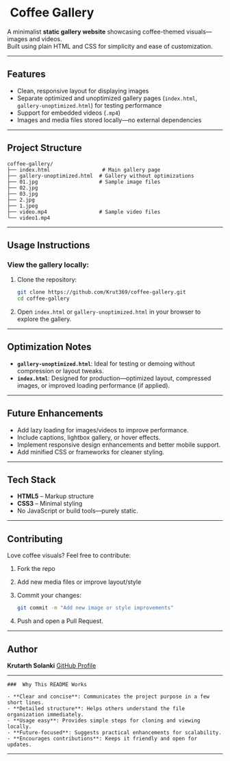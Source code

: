 # ​ Coffee Gallery

A minimalist **static gallery website** showcasing coffee-themed visuals—images and videos.  
Built using plain HTML and CSS for simplicity and ease of customization.

---

##  Features

- Clean, responsive layout for displaying images
- Separate optimized and unoptimized gallery pages (`index.html`, `gallery-unoptimized.html`) for testing performance
- Support for embedded videos (`.mp4`)
- Images and media files stored locally—no external dependencies

---

##  Project Structure

```plaintext
coffee-gallery/
├── index.html                 # Main gallery page
├── gallery-unoptimized.html  # Gallery without optimizations
├── 01.jpg                    # Sample image files
├── 02.jpg
├── 03.jpg
├── 2.jpg
├── 1.jpeg
├── video.mp4                 # Sample video files
└── video1.mp4
````

---

## Usage Instructions

### View the gallery locally:

1. Clone the repository:

   ```bash
   git clone https://github.com/Krut369/coffee-gallery.git
   cd coffee-gallery
   ```

2. Open `index.html` or `gallery-unoptimized.html` in your browser to explore the gallery.

---

## Optimization Notes

* **`gallery-unoptimized.html`**: Ideal for testing or demoing without compression or layout tweaks.
* **`index.html`**: Designed for production—optimized layout, compressed images, or improved loading performance (if applied).

---

## Future Enhancements

* Add lazy loading for images/videos to improve performance.
* Include captions, lightbox gallery, or hover effects.
* Implement responsive design enhancements and better mobile support.
* Add minified CSS or frameworks for cleaner styling.

---

## Tech Stack

* **HTML5** – Markup structure
* **CSS3** – Minimal styling
* No JavaScript or build tools—purely static.

---

## Contributing

Love coffee visuals? Feel free to contribute:

1. Fork the repo
2. Add new media files or improve layout/style
3. Commit your changes:

   ```bash
   git commit -m "Add new image or style improvements"
   ```
4. Push and open a Pull Request.

---

## Author

**Krutarth Solanki**
[GitHub Profile](https://github.com/Krut369)

---
```
###  Why This README Works

- **Clear and concise**: Communicates the project purpose in a few short lines.
- **Detailed structure**: Helps others understand the file organization immediately.
- **Usage easy**: Provides simple steps for cloning and viewing locally.
- **Future-focused**: Suggests practical enhancements for scalability.
- **Encourages contributions**: Keeps it friendly and open for updates.
```
---
    
